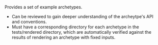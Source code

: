 Provides a set of example archetypes.

* Can be reviewed to gain deeper understanding of the archeytpe's API and conventions.
* Must have a corresponding directory for each archetype in the tests/rendered directory, which are automatically verified
against the results of rendering an archetype with fixed inputs.